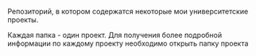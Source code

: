 Репозиторий, в котором содержатся некоторые мои университетские проекты. 

Каждая папка - один проект. Для получения более подробной информации по каждому проекту необходимо открыть папку проекта
